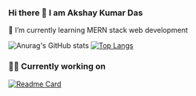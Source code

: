 ### Hi there 👋 I am Akshay Kumar Das
🌱 I’m currently learning MERN stack web development

![Anurag's GitHub stats](https://github-readme-stats.vercel.app/api?username=akshayxemo&show_icons=true&theme=tokyonight) [![Top Langs](https://github-readme-stats.vercel.app/api/top-langs/?username=akshayxemo&layout=compact&show_icons=true&theme=tokyonight)](https://github.com/anuraghazra/github-readme-stats)

### 👨‍💻 Currently working on

[![Readme Card](https://github-readme-stats.vercel.app/api/pin/?username=akshayxemo&repo=intervuMe-web&theme=tokyonight&icons=true)](https://github.com/akshayxemo/intervuMe-web)
<!--
**akshayxemo/akshayxemo** is a ✨ _special_ ✨ repository because its `README.md` (this file) appears on your GitHub profile.

Here are some ideas to get you started:

- 🔭 I’m currently working on ...
- 🌱 I’m currently learning ...
- 👯 I’m looking to collaborate on ...
- 🤔 I’m looking for help with ...
- 💬 Ask me about ...
- 📫 How to reach me: ...
- 😄 Pronouns: ...
- ⚡ Fun fact: ...
-->
